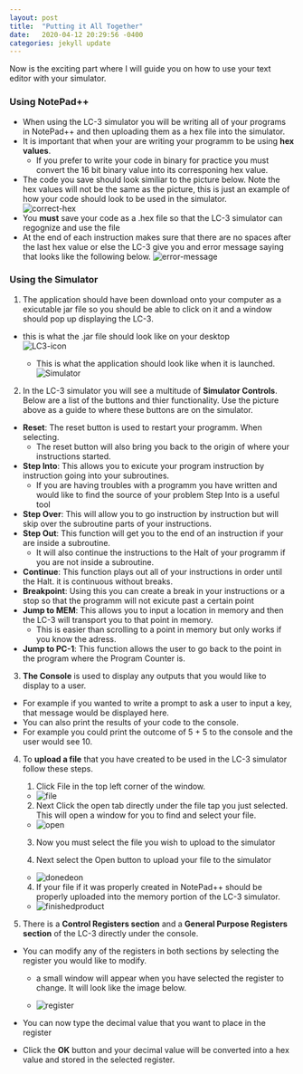```yaml
---
layout: post
title:  "Putting it All Together"
date:   2020-04-12 20:29:56 -0400
categories: jekyll update
---
```

Now is the exciting part where I will guide you on how to use your text editor with your simulator.

### **Using NotePad++** 
* When using the LC-3 simulator you will be writing all of your programs in NotePad++ and then uploading them as a hex file into the simulator.
* It is important that when your are writing your programm to be using **hex values**. 
  * If you prefer to write your code in binary for practice you must convert the 16 bit binary value into its corresponing hex value.  
* The code you save should look similiar to the picture below. Note the hex values will not be the same as the picture, this is just an example of how your code should look to be used in the simulator.  
![correct-hex](https://raw.githubusercontent.com/amr125133/imagesforwebsite/master/correcthex.PNG)  
* You **must** save your code as a .hex file so that the LC-3 simulator can regognize and use the file
* At the end of each instruction makes sure that there are no spaces after the last hex value or else the LC-3 give you and error message saying that looks like the following below.
![error-message](https://raw.githubusercontent.com/amr125133/imagesforwebsite/master/errorlc3.PNG)

### **Using the Simulator**
1. The application should have been download onto your computer as a exicutable jar file so you should be able to click on it and a window should pop up displaying the LC-3.
  * this is what the .jar file should look like on your desktop  
  ![LC3-icon](https://raw.githubusercontent.com/amr125133/imagesforwebsite/master/lc3icon.PNG)

    * This is what the application should look like when it is launched.  
  ![Simulator](https://raw.githubusercontent.com/amr125133/imagesforwebsite/master/LC3sim.PNG)

2. In the LC-3 simulator you will see a multitude of **Simulator Controls**. Below are a list of the buttons and thier functionality. Use the picture above as a guide to where these buttons are on the simulator.
* **Reset**: The reset button is used to restart your programm.   When selecting. 
  * The reset button will also bring you back to the origin of where your instructions started.  
* **Step Into**: This allows you to exicute your program instruction by instruction going into your subroutines. 
  * If you are having troubles with a programm you have written and would like to find the source of your problem Step Into is a useful tool
* **Step Over**: This will allow you to go instruction by instruction but will skip over the subroutine parts of your instructions.
* **Step Out**: This function will get you to the end of an instruction if your are inside a subroutine. 
  * It will also continue the instructions to the Halt of your programm if you are not inside a subroutine.
* **Continue**: This function plays out all of your instructions in order until the Halt. it is continuous without breaks.
* **Breakpoint**: Using this you can create a break in your instructions or a stop so that the programm will not exicute past a certain point
* **Jump to MEM**: This allows you to input a location in memory and then the LC-3 will transport you to that point in memory. 
  * This is easier than scrolling to a point in memory but only works if you know the adress.
* **Jump to PC-1**: This function allows the user to go back to the point in the program where the Program Counter is.  
3. **The Console** is used to display any outputs that you would like to display to a user.    
  * For example if you wanted to write a prompt to ask a user to input a key, that message would be displayed here. 
  * You can also print the results of your code to the console. 
  * For example you could print the outcome of 5 + 5 to the console and the user would see 10.

4. To **upload a file** that you have created to be used in the LC-3 simulator follow these steps.
   1. Click File in the top left corner of the window.
    * ![file](https://raw.githubusercontent.com/amr125133/imagesforwebsite/master/lc3file.PNG)
    
   2. Next Click the open tab directly under the file tap you just selected. This will open a window for you to find and select your file.
     * ![open](https://raw.githubusercontent.com/amr125133/imagesforwebsite/master/openlc3.PNG)  

   3. Now you must select the file you wish to upload to the simulator  

   4. Next select the Open button to upload your file to the simulator
     * ![donedeon](https://raw.githubusercontent.com/amr125133/imagesforwebsite/master/donedoneLC3.PNG)  

   4. If your file if it was properly created in NotePad++ should be properly uploaded into the memory portion of the LC-3 simulator.   
     * ![finishedproduct](https://raw.githubusercontent.com/amr125133/imagesforwebsite/master/finishedproduct.PNG)  
5. There is a **Control Registers section** and a **General Purpose Registers section** of the LC-3 directly under the console. 
  * You can modify any of the registers in both sections by selecting the register you would like to modify.
    * a small window will appear when you have selected the register to change. It will look like the image below.  

     * ![register](https://raw.githubusercontent.com/amr125133/imagesforwebsite/master/registerLC3.PNG)  

  * You can now type the decimal value that you want to place in the register
  * Click the **OK** button and your decimal value will be converted into a hex value and stored in the selected register.
